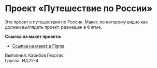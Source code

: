 # Проект «Путешествие по России»

Это проект о путешествии по России. Макет, по которому видно как должен выглядеть проект, размещен в Фигме.    

**Ссылка на макет проекта:**
* [Ссылка на макет в Figma](https://www.figma.com/design/xEEUTMU4wDZyW3U4wEfgMW/Sprint-3_-Russia-_-desktop-%2B-mobile-(Copy)?node-id=62863-634&t=g7QWgVmHc8J15AoS-0)


Выполнил: Карибов Георгис    
Группа: ИД22-4        

